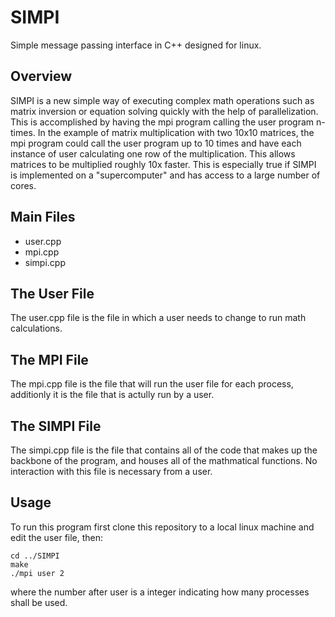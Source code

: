 # SIMPI
Simple message passing interface in C++ designed for linux. 

## Overview
SIMPI is a new simple way of executing complex math operations such as matrix inversion or equation solving quickly with the help of parallelization. This is accomplished by having the mpi program calling the user program n-times. In the example of matrix multiplication with two 10x10 matrices, the mpi program could call the user program up to 10 times and have each instance of user calculating one row of the multiplication. This allows matrices to be multiplied roughly 10x faster. This is especially true if SIMPI is implemented on a "supercomputer" and has access to a large number of cores. 

## Main Files 
* user.cpp
* mpi.cpp
* simpi.cpp

## The User File
The user.cpp file is the file in which a user needs to change to run math calculations. 

## The MPI File
The mpi.cpp file is the file that will run the user file for each process, additionly it is the file that is actully run by a user.

## The SIMPI File
The simpi.cpp file is the file that contains all of the code that makes up the backbone of the program, and houses all of the mathmatical functions. No interaction with this file is necessary from a user. 

## Usage 
To run this program first clone this repository to a local linux machine and edit the user file, then:

```
cd ../SIMPI
make 
./mpi user 2
```
where the number after user is a integer indicating how many processes shall be used.

